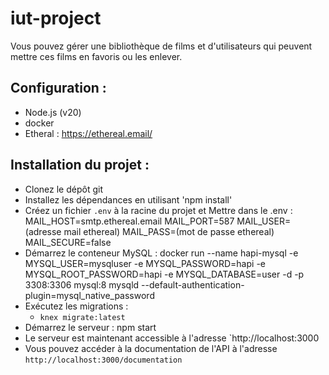 # iut-project

Vous pouvez gérer une bibliothèque de films et d'utilisateurs qui peuvent mettre ces films en favoris ou les enlever.

## Configuration :

- Node.js (v20)
- docker
- Etheral : https://ethereal.email/

## Installation du projet :

- Clonez le dépôt git
- Installez les dépendances en utilisant 'npm install'
- Créez un fichier `.env` à la racine du projet et Mettre dans le .env :
  MAIL_HOST=smtp.ethereal.email
  MAIL_PORT=587
  MAIL_USER=(adresse mail ethereal)
  MAIL_PASS=(mot de passe ethereal)
  MAIL_SECURE=false
- Démarrez le conteneur MySQL : docker run --name hapi-mysql -e MYSQL_USER=mysqluser -e MYSQL_PASSWORD=hapi -e MYSQL_ROOT_PASSWORD=hapi -e MYSQL_DATABASE=user -d -p 3308:3306 mysql:8 mysqld --default-authentication-plugin=mysql_native_password
- Exécutez les migrations :
    - `knex migrate:latest`
- Démarrez le serveur : npm start
- Le serveur est maintenant accessible à l'adresse `http://localhost:3000
- Vous pouvez accéder à la documentation de l'API à l'adresse `http://localhost:3000/documentation`
